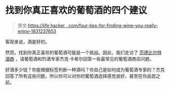 # 找到你真正喜欢的葡萄酒的四个建议

> 原文:[https://life hacker . com/four-tips-for-finding-wine-you-really-enjoy-1831237653](https://lifehacker.com/four-tips-for-finding-wine-youll-actually-enjoy-1831237653)

客观来说，酒是好的。

然而，找到你真正喜欢的葡萄酒可能是一个挑战。因此，我们走访了 [范德比尔特酒商](http://vanderbilt.wine) ，请葡萄酒和烈酒专家杰克·卡希尔回答一些最常见的葡萄酒商店问题。

好酒多少钱？你能根据标签判断一种酒吗？你自己是如何成为葡萄酒专家的？杰克回答了所有这些问题，所以你可以对你的葡萄酒选择感觉良好，甚至在你品尝之前。